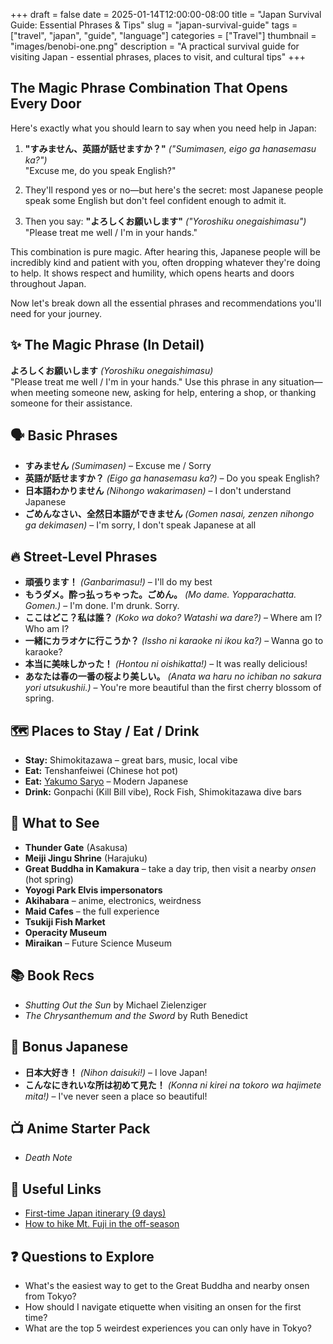 +++ 
draft = false
date = 2025-01-14T12:00:00-08:00
title = "Japan Survival Guide: Essential Phrases & Tips"
slug = "japan-survival-guide" 
tags = ["travel", "japan", "guide", "language"]
categories = ["Travel"]
thumbnail = "images/benobi-one.png"
description = "A practical survival guide for visiting Japan - essential phrases, places to visit, and cultural tips"
+++

## The Magic Phrase Combination That Opens Every Door

Here's exactly what you should learn to say when you need help in Japan:

1. **"すみません、英語が話せますか？"** _("Sumimasen, eigo ga hanasemasu ka?")_  
   "Excuse me, do you speak English?"

2. They'll respond yes or no—but here's the secret: most Japanese people speak some English but don't feel confident enough to admit it.

3. Then you say: **"よろしくお願いします"** _("Yoroshiku onegaishimasu")_  
   "Please treat me well / I'm in your hands."

This combination is pure magic. After hearing this, Japanese people will be incredibly kind and patient with you, often dropping whatever they're doing to help. It shows respect and humility, which opens hearts and doors throughout Japan.

Now let's break down all the essential phrases and recommendations you'll need for your journey.

## ✨ The Magic Phrase (In Detail)

**よろしくお願いします** _(Yoroshiku onegaishimasu)_  
"Please treat me well / I'm in your hands." Use this phrase in any situation—when meeting someone new, asking for help, entering a shop, or thanking someone for their assistance.

## 🗣️ Basic Phrases

- **すみません** _(Sumimasen)_ – Excuse me / Sorry
- **英語が話せますか？** _(Eigo ga hanasemasu ka?)_ – Do you speak English?
- **日本語わかりません** _(Nihongo wakarimasen)_ – I don't understand Japanese
- **ごめんなさい、全然日本語ができません** _(Gomen nasai, zenzen nihongo ga dekimasen)_ – I'm sorry, I don't speak Japanese at all

## 🔥 Street-Level Phrases

- **頑張ります！** _(Ganbarimasu!)_ – I'll do my best
- **もうダメ。酔っ払っちゃった。ごめん。** _(Mo dame. Yopparachatta. Gomen.)_ – I'm done. I'm drunk. Sorry.
- **ここはどこ？私は誰？** _(Koko wa doko? Watashi wa dare?)_ – Where am I? Who am I?
- **一緒にカラオケに行こうか？** _(Issho ni karaoke ni ikou ka?)_ – Wanna go to karaoke?
- **本当に美味しかった！** _(Hontou ni oishikatta!)_ – It was really delicious!
- **あなたは春の一番の桜より美しい。** _(Anata wa haru no ichiban no sakura yori utsukushii.)_ – You're more beautiful than the first cherry blossom of spring.

## 🗺️ Places to Stay / Eat / Drink

- **Stay:** Shimokitazawa – great bars, music, local vibe
- **Eat:** Tenshanfeiwei (Chinese hot pot)
- **Eat:** [Yakumo Saryo](https://maps.google.co.jp/maps?ftid=0x6018f4e8834ea435:0x6ab2a53911f712c6) – Modern Japanese
- **Drink:** Gonpachi (Kill Bill vibe), Rock Fish, Shimokitazawa dive bars

## 🧭 What to See

- **Thunder Gate** (Asakusa)
- **Meiji Jingu Shrine** (Harajuku)
- **Great Buddha in Kamakura** – take a day trip, then visit a nearby *onsen* (hot spring)
- **Yoyogi Park Elvis impersonators**
- **Akihabara** – anime, electronics, weirdness
- **Maid Cafes** – the full experience
- **Tsukiji Fish Market**
- **Operacity Museum**
- **Miraikan** – Future Science Museum

## 📚 Book Recs

- *Shutting Out the Sun* by Michael Zielenziger
- *The Chrysanthemum and the Sword* by Ruth Benedict

## 🧠 Bonus Japanese

- **日本大好き！** _(Nihon daisuki!)_ – I love Japan!
- **こんなにきれいな所は初めて見た！** _(Konna ni kirei na tokoro wa hajimete mita!)_ – I've never seen a place so beautiful!

## 📺 Anime Starter Pack

- *Death Note*

## 🔗 Useful Links

- [First-time Japan itinerary (9 days)](http://www.fodors.com/community/asia/first-time-in-japan-9-days8-nights.cfm)
- [How to hike Mt. Fuji in the off-season](http://vagabond3.com/dont-panic-how-to-hike-mt-fuji-in-the-off-season/)

## ❓ Questions to Explore

- What's the easiest way to get to the Great Buddha and nearby onsen from Tokyo?
- How should I navigate etiquette when visiting an onsen for the first time?
- What are the top 5 weirdest experiences you can only have in Tokyo?